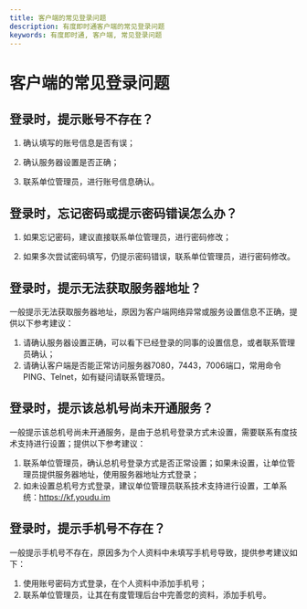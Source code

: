 ```yaml
---
title: 客户端的常见登录问题
description: 有度即时通客户端的常见登录问题
keywords: 有度即时通, 客户端, 常见登录问题
---
```


# 客户端的常见登录问题

## 登录时，提示账号不存在？

1. 确认填写的账号信息是否有误；

2. 确认服务器设置是否正确；

3. 联系单位管理员，进行账号信息确认。

## 登录时，忘记密码或提示密码错误怎么办？

1. 如果忘记密码，建议直接联系单位管理员，进行密码修改；

2. 如果多次尝试密码填写，仍提示密码错误，联系单位管理员，进行密码修改。

## 登录时，提示无法获取服务器地址？

一般提示无法获取服务器地址，原因为客户端网络异常或服务设置信息不正确，提供以下参考建议：

1. 请确认服务器设置正确，可以看下已经登录的同事的设置信息，或者联系管理员确认；
2. 请确认客户端是否能正常访问服务器7080，7443，7006端口，常用命令PING、Telnet，如有疑问请联系管理员。

## 登录时，提示该总机号尚未开通服务？

一般提示该总机号尚未开通服务，是由于总机号登录方式未设置，需要联系有度技术支持进行设置；提供以下参考建议：

1. 联系单位管理员，确认总机号登录方式是否正常设置；如果未设置，让单位管理员提供服务器地址，使用服务器地址方式登录；
2. 如未设置总机号方式登录，建议单位管理员联系技术支持进行设置，工单系统：https://kf.youdu.im

## 登录时，提示手机号不存在？

一般提示手机号不存在，原因多为个人资料中未填写手机号导致，提供参考建议如下：

1. 使用账号密码方式登录，在个人资料中添加手机号；
2. 联系单位管理员，让其在有度管理后台中完善您的资料，添加手机号。